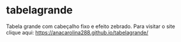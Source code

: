 # tabelagrande
Tabela grande com cabeçalho fixo e efeito zebrado.
Para visitar o site clique aqui: https://anacarolina288.github.io/tabelagrande/
